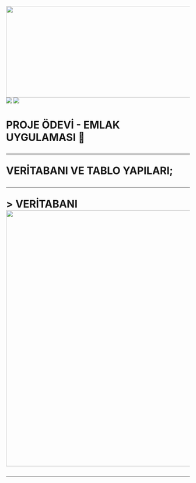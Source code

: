 <img src="https://user-images.githubusercontent.com/38539652/203885830-181cfb55-f006-4784-a9f9-3b4f28b0c03a.png" width="1000" height="250">
<img src="https://user-images.githubusercontent.com/38539652/203889566-cb56885a-505f-4401-bc83-465eca2c6ec1.svg"> <img src="https://user-images.githubusercontent.com/38539652/203890281-2bdf8caf-e498-408c-91a1-59a7e35f6115.svg">
<h1> PROJE ÖDEVİ - EMLAK UYGULAMASI 🚀
<hr>
VERİTABANI VE TABLO YAPILARI;
<hr>
> VERİTABANI
  <img src="https://user-images.githubusercontent.com/38539652/205395879-aade5984-ffdf-486e-be21-73979ab325b4.png" width="700" height="700">
<hr>

